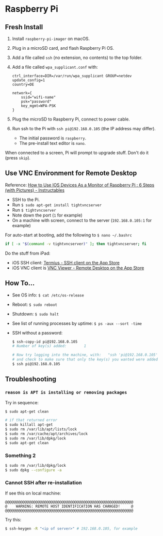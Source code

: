 # Raspberry Pi

## Fresh Install

1. Install `raspberry-pi-imager` on macOS.
1. Plug in a microSD card, and flash Raspberry Pi OS.
1. Add a file called `ssh` (no extension, no contents) to the top folder.
1. Add a file called `wpa_supplicant.conf` with:

    ```text
    ctrl_interface=DIR=/var/run/wpa_supplicant GROUP=netdev
    update_config=1
    country=DE

    network={
        ssid="wifi-name"
        psk="password"
        key_mgmt=WPA-PSK
    }
    ```

1. Plug the microSD to Raspberry Pi, connect to power cable.
1. Run ssh to the Pi with `ssh pi@192.168.0.105` (the IP address may differ).
    - The initial password is `raspberry`.
    - The pre-install text editor is `nano`.

When connected to a screen, Pi will prompt to upgrade stuff. Don't do it (press `skip`).

## Use VNC Environment for Remote Desktop

Reference: [How to Use IOS Devices As a Monitor of Raspberry Pi : 6 Steps (with Pictures) - Instructables](https://www.instructables.com/How-to-Use-Ios-Devices-As-a-Monitor-of-Raspberry-P/)

- SSH to the Pi.
- Run `$ sudo apt-get install tightvncserver`
- Run `$ tightvncserver`
- Note down the port (`1` for example)
- On a machine with screen, connect to the server (`192.168.0.105:1` for example)

For auto-start at booting, add the following to `$ nano ~/.bashrc`

```bash
if [ -x "$(command -v tightvncserver)" ]; then tightvncserver; fi
```

Do the stuff from iPad:

- iOS SSH client: [‎Termius - SSH client on the App Store](https://apps.apple.com/us/app/termius-ssh-client/id549039908#?platform=ipad)
- iOS VNC client is [‎VNC Viewer - Remote Desktop on the App Store](https://apps.apple.com/us/app/vnc-viewer-remote-desktop/id352019548#?platform=ipad)

<!-- 
## Configure LCD Display

Setup:

```bash
$ git clone  https://github.com/goodtft/LCD-show.git
$ chmod -R 755 LCD-show
$ cd LCD-show/
$ sudo ./LCD35-show
```

Error message:

```bash
ubuntu@ubuntu:~/LCD-show-ubuntu$ sudo ./LCD35-show
cp: cannot create regular file '/usr/share/X11/xorg.conf.d/99-fbturbo.conf': No such file or directory
need to update touch configuration
E: Could not get lock /var/lib/dpkg/lock-frontend. It is held by process 2327 (unattended-upgr)
N: Be aware that removing the lock file is not a solution and may break your system.
E: Unable to acquire the dpkg frontend lock (/var/lib/dpkg/lock-frontend), is another process using it?
cp: cannot stat '/usr/share/X11/xorg.conf.d/10-evdev.conf': No such file or directory
reboot now
```
 -->

## How To…

- See OS info: `$ cat /etc/os-release`
- Reboot: `$ sudo reboot`
- Shutdown: `$ sudo halt`
- See list of running processes by uptime: `$ ps -aux --sort -time`
- SSH without a password:

    ```sh
    $ ssh-copy-id pi@192.168.0.105
    # Number of key(s) added:        1

    # Now try logging into the machine, with:   "ssh 'pi@192.168.0.105'"
    # and check to make sure that only the key(s) you wanted were added.
    $ ssh pi@192.168.0.105
    ```

## Troubleshooting

### `reason is APT is installing or removing packages`

Try in sequence:

```bash
$ sudo apt-get clean

# if that returned error
$ sudo killall apt-get
$ sudo rm /var/lib/apt/lists/lock
$ sudo rm /var/cache/apt/archives/lock
$ sudo rm /var/lib/dpkg/lock
$ sudo apt-get clean
```

### Something 2

```bash
$ sudo rm /var/lib/dpkg/lock
$ sudo dpkg --configure -a
```

### Cannot SSH after re-installation

If see this on local machine:

```text
@@@@@@@@@@@@@@@@@@@@@@@@@@@@@@@@@@@@@@@@@@@@@@@@@@@@@@@@@@@
@    WARNING: REMOTE HOST IDENTIFICATION HAS CHANGED!     @
@@@@@@@@@@@@@@@@@@@@@@@@@@@@@@@@@@@@@@@@@@@@@@@@@@@@@@@@@@@
```

Try this:

```bash
$ ssh-keygen -R "<ip of server>" # 192.168.0.105, for example
```
